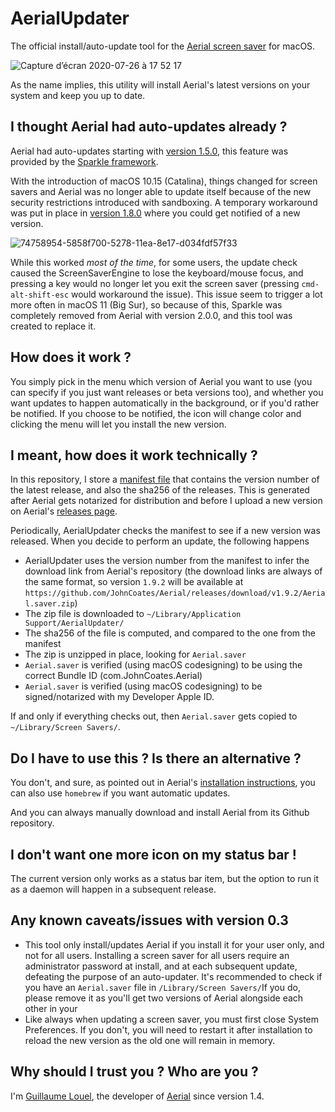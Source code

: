 # AerialUpdater

The official install/auto-update tool for the [Aerial screen saver](https://github.com/JohnCoates/Aerial/) for macOS. 

![Capture d’écran 2020-07-26 à 17 52 17](https://user-images.githubusercontent.com/37544189/88483620-54d54480-cf69-11ea-9a53-413be671d3f7.png)

As the name implies, this utility will install Aerial's latest versions on your system and keep you up to date. 

## I thought Aerial had auto-updates already ?  

Aerial had auto-updates starting with [version 1.5.0](https://github.com/JohnCoates/Aerial/blob/master/Documentation/ChangeLog.md#150---may-31-2019), this feature was provided by the [Sparkle framework](https://sparkle-project.org). 

With the introduction of macOS 10.15 (Catalina), things changed for screen savers and Aerial was no longer able to update itself because of the new security restrictions introduced with sandboxing. A temporary workaround was put in place in [version 1.8.0](https://github.com/JohnCoates/Aerial/blob/master/Documentation/ChangeLog.md#180---february-18-2020) where you could get notified of a new version.

![74758954-5858f700-5278-11ea-8e17-d034fdf57f33](https://user-images.githubusercontent.com/37544189/88542800-4e050b00-d017-11ea-8a80-6c9e0ef7b93b.jpg)

While this worked *most of the time*, for some users, the update check caused the ScreenSaverEngine to lose the keyboard/mouse focus, and pressing a key would no longer let you exit the screen saver (pressing `cmd-alt-shift-esc` would workaround the issue). This issue seem to trigger a lot more often in macOS 11 (Big Sur), so because of this, Sparkle was completely removed from Aerial with version 2.0.0, and this tool was created to replace it. 

## How does it work ? 

You simply pick in the menu which version of Aerial you want to use (you can specify if you just want releases or beta versions too), and whether you want updates to happen automatically in the background, or if you'd rather be notified. If you choose to be notified, the icon will change color and clicking the menu will let you install the new version. 

## I meant, how does it work technically ?

In this repository, I store a [manifest file](https://github.com/glouel/AerialUpdater/blob/main/manifest.json) that contains the version number of the latest release, and also the sha256 of the releases. This is generated after Aerial gets notarized for distribution and before I upload a new version on Aerial's [releases page](https://github.com/JohnCoates/Aerial/releases). 

Periodically, AerialUpdater checks the manifest to see if a new version was released. When you decide to perform an update, the following happens 
- AerialUpdater uses the version number from the manifest to infer the download link from Aerial's repository (the download links are always of the same format, so version `1.9.2` will be available at `https://github.com/JohnCoates/Aerial/releases/download/v1.9.2/Aerial.saver.zip`)
- The zip file is downloaded to `~/Library/Application Support/AerialUpdater/`
- The sha256 of the file is computed, and compared to the one from the manifest
- The zip is unzipped in place, looking for `Aerial.saver`
- `Aerial.saver` is verified (using macOS codesigning) to be using the correct Bundle ID (com.JohnCoates.Aerial)
- `Aerial.saver` is verified (using macOS codesigning) to be signed/notarized with my Developer Apple ID. 

If and only if everything checks out, then `Aerial.saver` gets copied to `~/Library/Screen Savers/`. 

## Do I have to use this ? Is there an alternative ?

You don't, and sure, as pointed out in Aerial's [installation instructions](https://github.com/JohnCoates/Aerial/blob/master/Documentation/Installation.md), you can also use `homebrew` if you want automatic updates. 

And you can always manually download and install Aerial from its Github repository.

## I don't want one more icon on my status bar !

The current version only works as a status bar item, but the option to run it as a daemon will happen in a subsequent release. 

## Any known caveats/issues with version 0.3

- This tool only install/updates Aerial if you install it for your user only, and not for all users. Installing a screen saver for all users require an administrator password at install, and at each subsequent update, defeating the purpose of an auto-updater. It's recommended to check if you have an `Aerial.saver` file in `/Library/Screen Savers/`If you do, please remove it as you'll get two versions of Aerial alongside each other in your  
- Like always when updating a screen saver, you must first close System Preferences. If you don't, you will need to restart it after installation to reload the new version as the old one will remain in memory. 

## Why should I trust you ? Who are you ?

I'm [Guillaume Louel](https://github.com/glouel), the developer of [Aerial](https://github.com/JohnCoates/Aerial/) since version 1.4. 

